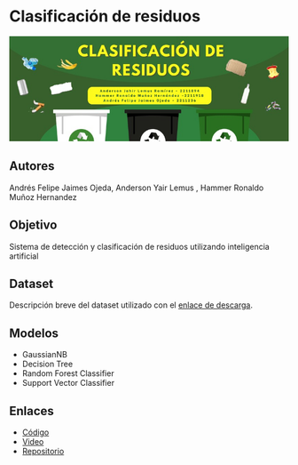 # Clasificación de residuos

![Banner del Proyecto](/Banner.jpg) 

## **Autores**
Andrés Felipe Jaimes Ojeda, Anderson Yair Lemus , Hammer Ronaldo Muñoz Hernandez

## **Objetivo**
Sistema de detección y clasificación de residuos utilizando inteligencia artificial

## **Dataset**
Descripción breve del dataset utilizado con el [enlace de descarga]().

## **Modelos**
- GaussianNB
- Decision Tree
- Random Forest Classifier
- Support Vector Classifier

## **Enlaces**
- [Código](https://enlace-a-tu-codigo.com)
- [Video](https://enlace-a-tu-video.com)
- [Repositorio](https://enlace-a-tu-repositorio.com)
